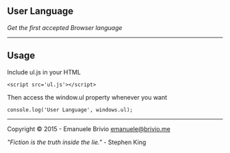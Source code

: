 ## User Language 
*Get the first accepted Browser language*

---

## Usage

Include ul.js in your HTML

    <script src='ul.js'></script>
    
Then access the window.ul property whenever you want

    console.log('User Language', windows.ul);

---

Copyright © 2015 - Emanuele Brivio [emanuele@brivio.me](mailto:emanuele@brivio.me)

*"Fiction is the truth inside the lie."* - Stephen King